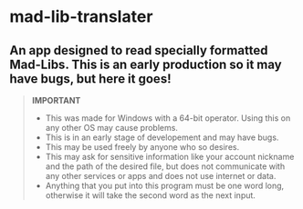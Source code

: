 # mad-lib-translater
An app designed to read specially formatted Mad-Libs.
This is an early production so it may have bugs, but here it goes!
---
> **IMPORTANT**
> - This was made for Windows with a 64-bit operator. Using this on any other OS may cause problems.
> - This is in an early stage of developement and may have bugs.
> - This may be used freely by anyone who so desires.
> - This may ask for sensitive information like your account nickname and the path of the desired file, but does not communicate with any other services or apps and does not use internet or data.
> - Anything that you put into this program must be one word long, otherwise it will take the second word as the next input.
